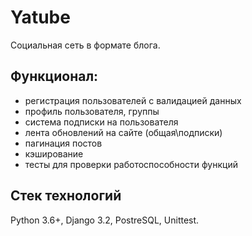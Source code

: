 # Yatube
Социальная сеть в формате блога.

## Функционал:
- регистрация пользователей с валидацией данных
- профиль пользователя, группы
- система подписки на пользователя
- лента обновлений на сайте (общая\подписки)
- пагинация постов
- кэширование
- тесты для проверки работоспособности функций

## Стек технологий
Python 3.6+, Django 3.2, PostreSQL, Unittest.

